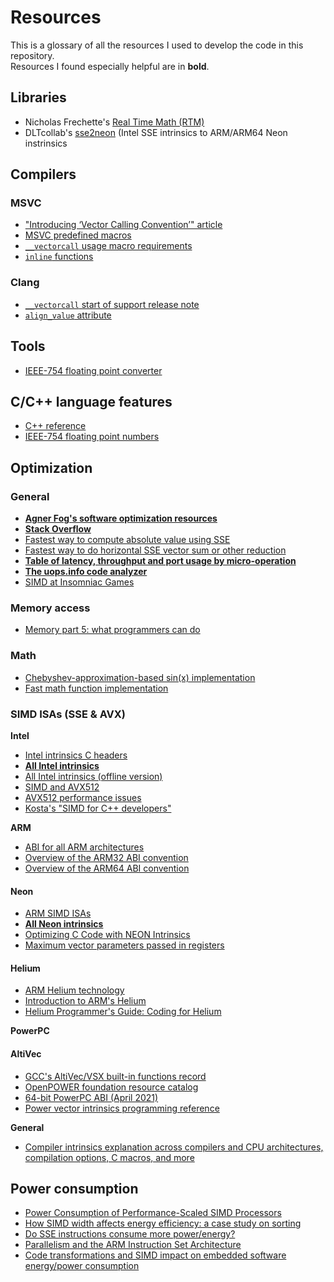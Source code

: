 # Resources
This is a glossary of all the resources I used to develop the code in this repository.  
Resources I found especially helpful are in **bold**.

## Libraries
- Nicholas Frechette's [Real Time Math (RTM)](https://github.com/nfrechette/rtm)
- DLTcollab's [sse2neon](https://github.com/DLTcollab/sse2neon) (Intel SSE intrinsics to ARM/ARM64 Neon instrinsics


## Compilers ##
### MSVC
- ["Introducing ‘Vector Calling Convention’" article](https//devblogs.microsoft.com/cppblog/introducing-vector-calling-convention/)
- [MSVC predefined macros](https://docs.microsoft.com/en-us/cpp/preprocessor/predefined-macros?view=msvc-160)
- [`__vectorcall` usage macro requirements](https://github.com/microsoft/STL/blob/9a9820df1a1d3fa84100e3169ff37fdd4fa41759/stl/inc/xstddef#L322)
- [`inline` functions](https://docs.microsoft.com/en-us/cpp/cpp/inline-functions-cpp)

### Clang
- [`__vectorcall` start of support release note](https://releases.llvm.org/3.6.0/tools/clang/docs/ReleaseNotes.html#windows-support)
- [`align_value` attribute](https://clang.llvm.org/docs/AttributeReference.html#align-value)


## Tools ##
- [IEEE-754 floating point converter](https://www.h-schmidt.net/FloatConverter/IEEE754.html)


## C/C++ language features ##
- [C++ reference](https://en.cppreference.com/w/)
- [IEEE-754 floating point numbers](https://steve.hollasch.net/cgindex/coding/ieeefloat.html)


## Optimization ##
### General
- **[Agner Fog's software optimization resources](https://www.agner.org/optimize/)**
- **[Stack Overflow](https://stackoverflow.com/)**
- [Fastest way to compute absolute value using SSE](https://stackoverflow.com/questions/32408665/fastest-way-to-compute-absolute-value-using-sse)
- [Fastest way to do horizontal SSE vector sum or other reduction](https://stackoverflow.com/questions/6996764/fastest-way-to-do-horizontal-sse-vector-sum-or-other-reduction/35270026#35270026)
- **[Table of latency, throughput and port usage by micro-operation](https://www.uops.info/table.html)**
- **[The uops.info code analyzer](https://uica.uops.info/)**
- [SIMD at Insomniac Games](https://deplinenoise.files.wordpress.com/2015/03/gdc2015_afredriksson_simd.pdf)

### Memory access
- [Memory part 5: what programmers can do](https://lwn.net/Articles/255364/)

### Math
- [Chebyshev-approximation-based sin(x) implementation](https://web.archive.org/web/20200628195036/http://mooooo.ooo/chebyshev-sine-approximation/)
- [Fast math function implementation](https://stackoverflow.com/questions/18662261/fastest-implementation-of-sine-cosine-and-square-root-in-c-doesnt-need-to-b)

### SIMD ISAs (SSE & AVX)

**Intel**
- [Intel intrinsics C headers](https://stackoverflow.com/questions/11228855/header-files-for-x86-simd-intrinsics)
- **[All Intel intrinsics](https://web.archive.org/web/20211009193322/https://software.intel.com/sites/landingpage/IntrinsicsGuide/)**
- [All Intel intrinsics (offline version)](https://software.intel.com/content/dam/develop/public/us/en/downloads/intel-intrinsics-guide-offline-v3.6.0.zip)
- [SIMD and AVX512](https://www.uio.no/studier/emner/matnat/ifi/IN3200/v19/teaching-material/avx512.pdf)
- [AVX512 performance issues](https://extensa.tech/blog/avx-throttling-part1/)
- [Kosta's "SIMD for C++ developers"](http://const.me/articles/simd/simd.pdf)


**ARM**
- [ABI for all ARM architectures](https://github.com/ARM-software/abi-aa)
- [Overview of the ARM32 ABI convention](https://docs.microsoft.com/en-us/cpp/build/overview-of-arm-abi-conventions?view=msvc-160)
- [Overview of the ARM64 ABI convention](https://docs.microsoft.com/en-us/cpp/build/arm64-windows-abi-conventions?view=msvc-160)

#### Neon
- [ARM SIMD ISAs](https://developer.arm.com/architectures/instruction-sets/simd-isas)
- **[All Neon intrinsics](https://developer.arm.com/architectures/instruction-sets/intrinsics/)**
- [Optimizing C Code with NEON Intrinsics](https://developer.arm.com/documentation/102467/0100/)
- [Maximum vector parameters passed in registers](https://docs.microsoft.com/en-us/cpp/build/overview-of-arm-abi-conventions?view=msvc-160#parameter-passing)

#### Helium
- [ARM Helium technology](https://developer.arm.com/architectures/instruction-sets/simd-isas/helium)
- [Introduction to ARM's Helium](https://developer.arm.com/documentation/102102/0102)
- [Helium Programmer's Guide: Coding for Helium](https://developer.arm.com/documentation/102095/0100/)


**PowerPC**
#### AltiVec
- [GCC's AltiVec/VSX built-in functions record](https://gcc.gnu.org/onlinedocs/gcc/PowerPC-AltiVec_002fVSX-Built-in-Functions.html)
- [OpenPOWER foundation resource catalog](https://openpowerfoundation.org/technical/resource-catalog/)
- [64-bit PowerPC ABI (April 2021)](https://cdn.openpowerfoundation.org/wp-content/uploads/2021/04/leabi-20201201.pdf)
- [Power vector intrinsics programming reference](https://cdn.openpowerfoundation.org/wp-content/uploads/resources/Intrinsics-Reference_final/Intrinsics-Reference-20200811.pdf)


**General**  
- [Compiler intrinsics explanation across compilers and CPU architectures, compilation options, C macros, and more](https://www.linuxjournal.com/content/introduction-gcc-compiler-intrinsics-vector-processing)

## Power consumption
- [Power Consumption of Performance-Scaled SIMD Processors](https://link.springer.com/chapter/10.1007/978-3-540-30205-6_55)
- [How SIMD width affects energy efficiency: a case study on sorting](https://researcher.watson.ibm.com/researcher/files/jp-INOUEHRS/COOLChips_SIMDsort_slides.pdf)
- [Do SSE instructions consume more power/energy?](https://stackoverflow.com/questions/19722950/do-sse-instructions-consume-more-power-energy)
- [Parallelism and the ARM Instruction Set Architecture](https://www.ics.uci.edu/~eli/courses/cs244-w12/arm.pdf)
- [Code transformations and SIMD impact on embedded software energy/power consumption](https://www.academia.edu/50780003/Code_transformations_and_SIMD_impact_on_embedded_software_energy_power_consumption)

